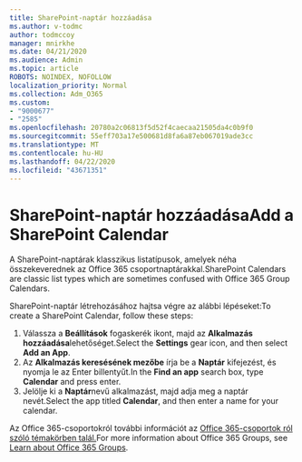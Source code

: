 ```yaml
---
title: SharePoint-naptár hozzáadása
ms.author: v-todmc
author: todmccoy
manager: mnirkhe
ms.date: 04/21/2020
ms.audience: Admin
ms.topic: article
ROBOTS: NOINDEX, NOFOLLOW
localization_priority: Normal
ms.collection: Adm_O365
ms.custom:
- "9000677"
- "2585"
ms.openlocfilehash: 20780a2c06813f5d52f4caecaa21505da4c0b9f0
ms.sourcegitcommit: 55eff703a17e500681d8fa6a87eb067019ade3cc
ms.translationtype: MT
ms.contentlocale: hu-HU
ms.lasthandoff: 04/22/2020
ms.locfileid: "43671351"
---
```

# <a name="add-a-sharepoint-calendar"></a><span data-ttu-id="1a441-102">SharePoint-naptár hozzáadása</span><span class="sxs-lookup"><span data-stu-id="1a441-102">Add a SharePoint Calendar</span></span>

<span data-ttu-id="1a441-103">A SharePoint-naptárak klasszikus listatípusok, amelyek néha összekeverednek az Office 365 csoportnaptárakkal.</span><span class="sxs-lookup"><span data-stu-id="1a441-103">SharePoint Calendars are classic list types which are sometimes confused with Office 365 Group Calendars.</span></span>
 
<span data-ttu-id="1a441-104">SharePoint-naptár létrehozásához hajtsa végre az alábbi lépéseket:</span><span class="sxs-lookup"><span data-stu-id="1a441-104">To create a SharePoint Calendar, follow these steps:</span></span>
 
1.  <span data-ttu-id="1a441-105">Válassza a **Beállítások** fogaskerék ikont, majd az **Alkalmazás hozzáadása**lehetőséget.</span><span class="sxs-lookup"><span data-stu-id="1a441-105">Select the **Settings** gear icon, and then select **Add an App**.</span></span>
2.  <span data-ttu-id="1a441-106">Az **Alkalmazás keresésének mezőbe** írja be a **Naptár** kifejezést, és nyomja le az Enter billentyűt.</span><span class="sxs-lookup"><span data-stu-id="1a441-106">In the **Find an app** search box, type **Calendar** and press enter.</span></span>
3.  <span data-ttu-id="1a441-107">Jelölje ki a **Naptár**nevű alkalmazást, majd adja meg a naptár nevét.</span><span class="sxs-lookup"><span data-stu-id="1a441-107">Select the app titled **Calendar**, and then enter a name for your calendar.</span></span>

<span data-ttu-id="1a441-108">Az Office 365-csoportokról további információt az [Office 365-csoportok ról szóló témakörben talál.](https://support.office.com/article/Learn-about-Office-365-groups-b565caa1-5c40-40ef-9915-60fdb2d97fa2)</span><span class="sxs-lookup"><span data-stu-id="1a441-108">For more information about Office 365 Groups, see [Learn about Office 365 Groups](https://support.office.com/article/Learn-about-Office-365-groups-b565caa1-5c40-40ef-9915-60fdb2d97fa2).</span></span>

